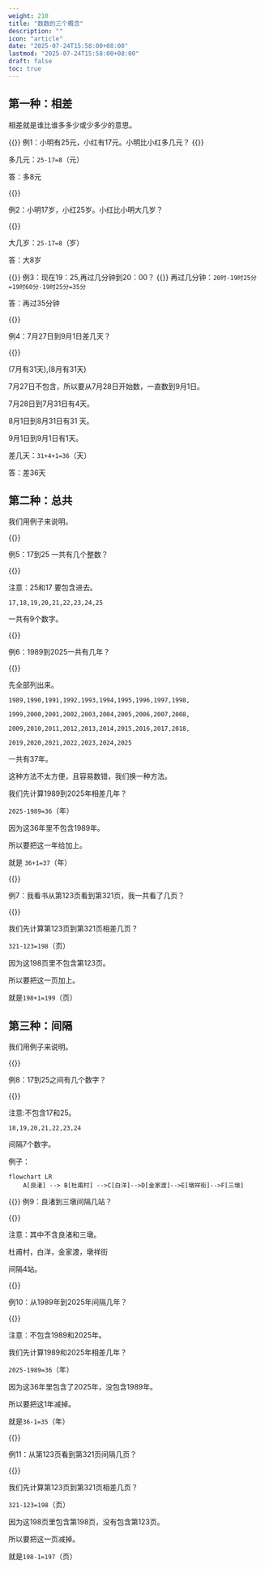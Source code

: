 ```yaml
---
weight: 210
title: "数数的三个概念"
description: ""
icon: "article"
date: "2025-07-24T15:58:00+08:00"
lastmod: "2025-07-24T15:58:00+08:00"
draft: false
toc: true
---
```


## 第一种：相差

相差就是谁比谁多多少或少多少的意思。

{{<alert context="primary">}}
例1：小明有25元，小红有17元。小明比小红多几元？
{{</alert>}}

多几元：`25-17=8`（元）

答：多8元



{{<alert context="primary">}}

例2：小明17岁，小红25岁。小红比小明大几岁？

{{</alert>}}

大几岁：`25-17=8`（岁）

答：大8岁

{{<alert context="primary">}}
例3：现在19：25,再过几分钟到20：00？
{{</alert>}}
再过几分钟：`20时-19时25分=19时60分-19时25分=35分`

答：再过35分钟


{{<alert context="primary">}}

例4：7月27日到9月1日差几天？

{{</alert>}}

(7月有31天),(8月有31天)

7月27日不包含，所以要从7月28日开始数，一直数到9月1日。

7月28日到7月31日有4天。

8月1日到8月31日有31 天。

9月1日到9月1日有1天。

差几天：`31+4+1=36`（天）

答：差36天

## 第二种：总共

我们用例子来说明。

{{<alert context="primary">}}

例5：17到25 一共有几个整数？

{{</alert>}}

注意：25和17 要包含进去。

`17,18,19,20,21,22,23,24,25`

一共有9个数字。

{{<alert context="primary">}}

例6：1989到2025一共有几年？

{{</alert>}}

先全部列出来。

`1989,1990,1991,1992,1993,1994,1995,1996,1997,1998,`

`1999,2000,2001,2002,2003,2004,2005,2006,2007,2008,`

`2009,2010,2011,2012,2013,2014,2015,2016,2017,2018,`

`2019,2020,2021,2022,2023,2024,2025`

一共有37年。

这种方法不太方便，且容易数错，我们换一种方法。

我们先计算1989到2025年相差几年？

`2025-1989=36`（年）

因为这36年里不包含1989年。

所以要把这一年给加上。

就是 `36+1=37`（年）


{{<alert context="primary">}}

例7：我看书从第123页看到第321页，我一共看了几页？

{{</alert>}}

我们先计算第123页到第321页相差几页？

`321-123=198`（页）

因为这198页里不包含第123页。

所以要把这一页加上。

就是`198+1=199`（页）

## 第三种：间隔

我们用例子来说明。

{{<alert context="primary">}}

例8：17到25之间有几个数字？

{{</alert>}}

注意:不包含17和25。

`18,19,20,21,22,23,24`

间隔7个数字。

例子：

```mermaid
flowchart LR
	A[良渚] --> B[杜甫村] -->C[白洋]-->D[金家渡]-->E[墩祥街]-->F[三墩]
```


{{<alert context="primary">}}
例9：良渚到三墩间隔几站？

{{</alert>}}

注意：其中不含良渚和三墩。

杜甫村，白洋，金家渡，墩祥街

间隔4站。



{{<alert context="primary">}}

例10：从1989年到2025年间隔几年？

{{</alert>}}

注意：不包含1989和2025年。

我们先计算1989和2025年相差几年？

`2025-1989=36`（年）

因为这36年里包含了2025年，没包含1989年。

所以要把这1年减掉。

就是`36-1=35`（年）


{{<alert context="primary">}}

例11：从第123页看到第321页间隔几页？

{{</alert>}}

我们先计算第123页到第321页相差几页？

`321-123=198`（页）

因为这198页里包含第198页，没有包含第123页。

所以要把这一页减掉。

就是`198-1=197`（页）
